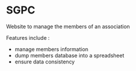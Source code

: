 # SGPC

Website to manage the members of an association

Features include :

- manage members information
- dump members database into a spreadsheet
- ensure data consistency
